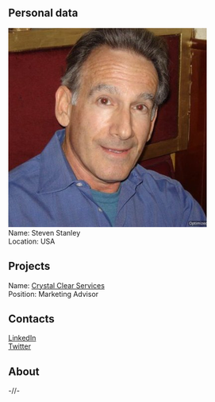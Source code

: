 ## Personal data
![ photo](photo/steve_stanley.jpg)  
Name: Steven Stanley      
Location: USA
## Projects 
Name: [Crystal Clear Services](../projects/crystal.md)  
Position: Marketing Advisor 
## Contacts
[LinkedIn](https://www.linkedin.com/in/steven-stanley-73546346/)  
[Twitter](https://twitter.com/JordanMD24)  
## About
-//-
